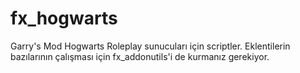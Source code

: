 # fx_hogwarts
Garry's Mod Hogwarts Roleplay sunucuları için scriptler. Eklentilerin bazılarının çalışması için fx_addonutils'i de kurmanız gerekiyor. 
